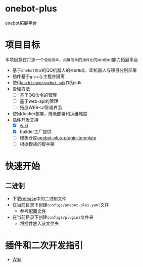 # onebot-plus
onebot拓展平台
# 项目目标
本项目意在打造一个`使用简单`，`拓展简单`的`插件化`的onebot能力拓展平台
- 基于`onebot协议`的QQ机器人的`外部拓展`，即机器人与项目分别部署
- 插件基于`grpc`与主程序隔离
- 使用[`dezhishen/onebot-sdk`](https://github.com/dezhishen/onebot-sdk)作为sdk
- 管理方法
    - [ ] 基于QQ命令的管理
    - [ ] 基于web-api的管理
    - [ ] 拓展WEB-UI管理界面
- 使用docker部署，降低部署和运维难度
- 插件开发支持
  - [x] [wiki](./wiki/develop)
  - [x] builder工厂提供
  - [ ] 模板仓库[onebot-plus-plugin-template](https://github.com/dezhishen/onebot-plus-plugin-template)
  - [ ] 根据模板的脚手架
# 快速开始
## 二进制
- 下载[release](https://github.com/dezhishen/onebot-plus/releases)中的二进制文件
- 在当前目录下创建`configs/onebot-plus.yaml`文件
  - 参考[配置文件](./configs/onebot-plus.yaml)
- 在当前目录下创建`configs/plugins`文件夹
  - 将插件放入该文件夹
# 插件和二次开发指引
- [Wiki](./wiki/develop)

